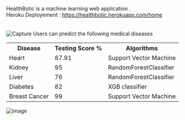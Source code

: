 HealthBotic is a machine learning web application . <br>
Heroku Deployement : https://healthbotic.herokuapp.com/home  <br> <br> <br>
    ![Capture](https://user-images.githubusercontent.com/80241460/132347133-797f9537-18fc-4e51-a0fa-17bc8122d54f.PNG)
Users can predict the following medical diseases  <br>
	
 <!-- https://www.kaggle.com/shvahidian/predicting-chronic-kidney-disease?kernelSessionId=70798135 
RandomForestClassifier <!-- https://www.kaggle.com/harisyammnv/liver-disease-prediction 
  https://www.kaggle.com/paultimothymooney/predict-diabetes-from-medical-records  https://www.kaggle.com/junkal/breast-cancer-prediction-using-machine-learning -->


<table style="width:100%">
        <tr>
            <th>Disease</th>
            <th>Testing Score %</th>
            <th>Algorithms</th>
        </tr>
        <tr>
            <td>Heart</td>
            <td>87.91</td>
            <td>Support Vector Machine</td>
        </tr>
        <tr>
            <td>Kidney</td>
            <td> 95 </td>
            <td>RandomForestClassifier</td>
        </tr>
        <tr>
            <td>Liver</td>
            <td> 76 </td>
            <td>RandomForestClassifier</td>
        </tr>
        <tr>
          <td> Diabetes </td>
          <td>82 </td>
          <td>XGB classifier </td>
        </tr>
        <tr>
          <td>Breast Cancer</td>
          <td>99 </td>
          <td>Support Vector Machine </td>
      </tr>
    </table>



![image](https://user-images.githubusercontent.com/80241460/132346292-21aa6849-6182-4e71-a178-c5c5d6c5cc69.png)

